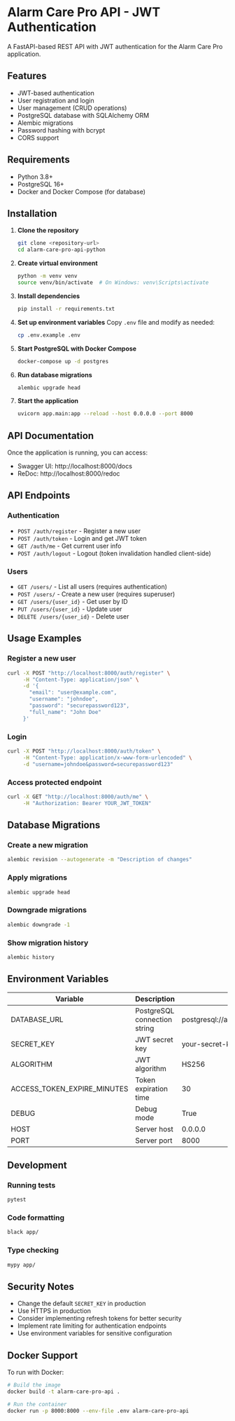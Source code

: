 # Alarm Care Pro API - JWT Authentication

A FastAPI-based REST API with JWT authentication for the Alarm Care Pro application.

## Features

- JWT-based authentication
- User registration and login
- User management (CRUD operations)
- PostgreSQL database with SQLAlchemy ORM
- Alembic migrations
- Password hashing with bcrypt
- CORS support

## Requirements

- Python 3.8+
- PostgreSQL 16+
- Docker and Docker Compose (for database)

## Installation

1. **Clone the repository**

   ```bash
   git clone <repository-url>
   cd alarm-care-pro-api-python
   ```

2. **Create virtual environment**

   ```bash
   python -m venv venv
   source venv/bin/activate  # On Windows: venv\Scripts\activate
   ```

3. **Install dependencies**

   ```bash
   pip install -r requirements.txt
   ```

4. **Set up environment variables**
   Copy `.env` file and modify as needed:

   ```bash
   cp .env.example .env
   ```

5. **Start PostgreSQL with Docker Compose**

   ```bash
   docker-compose up -d postgres
   ```

6. **Run database migrations**

   ```bash
   alembic upgrade head
   ```

7. **Start the application**
   ```bash
   uvicorn app.main:app --reload --host 0.0.0.0 --port 8000
   ```

## API Documentation

Once the application is running, you can access:

- Swagger UI: http://localhost:8000/docs
- ReDoc: http://localhost:8000/redoc

## API Endpoints

### Authentication

- `POST /auth/register` - Register a new user
- `POST /auth/token` - Login and get JWT token
- `GET /auth/me` - Get current user info
- `POST /auth/logout` - Logout (token invalidation handled client-side)

### Users

- `GET /users/` - List all users (requires authentication)
- `POST /users/` - Create a new user (requires superuser)
- `GET /users/{user_id}` - Get user by ID
- `PUT /users/{user_id}` - Update user
- `DELETE /users/{user_id}` - Delete user

## Usage Examples

### Register a new user

```bash
curl -X POST "http://localhost:8000/auth/register" \
     -H "Content-Type: application/json" \
     -d '{
       "email": "user@example.com",
       "username": "johndoe",
       "password": "securepassword123",
       "full_name": "John Doe"
     }'
```

### Login

```bash
curl -X POST "http://localhost:8000/auth/token" \
     -H "Content-Type: application/x-www-form-urlencoded" \
     -d "username=johndoe&password=securepassword123"
```

### Access protected endpoint

```bash
curl -X GET "http://localhost:8000/auth/me" \
     -H "Authorization: Bearer YOUR_JWT_TOKEN"
```

## Database Migrations

### Create a new migration

```bash
alembic revision --autogenerate -m "Description of changes"
```

### Apply migrations

```bash
alembic upgrade head
```

### Downgrade migrations

```bash
alembic downgrade -1
```

### Show migration history

```bash
alembic history
```

## Environment Variables

| Variable                    | Description                  | Default                                           |
| --------------------------- | ---------------------------- | ------------------------------------------------- |
| DATABASE_URL                | PostgreSQL connection string | postgresql://admin:admin@localhost:5432/alarm_app |
| SECRET_KEY                  | JWT secret key               | your-secret-key-change-this-in-production         |
| ALGORITHM                   | JWT algorithm                | HS256                                             |
| ACCESS_TOKEN_EXPIRE_MINUTES | Token expiration time        | 30                                                |
| DEBUG                       | Debug mode                   | True                                              |
| HOST                        | Server host                  | 0.0.0.0                                           |
| PORT                        | Server port                  | 8000                                              |

## Development

### Running tests

```bash
pytest
```

### Code formatting

```bash
black app/
```

### Type checking

```bash
mypy app/
```

## Security Notes

- Change the default `SECRET_KEY` in production
- Use HTTPS in production
- Consider implementing refresh tokens for better security
- Implement rate limiting for authentication endpoints
- Use environment variables for sensitive configuration

## Docker Support

To run with Docker:

```bash
# Build the image
docker build -t alarm-care-pro-api .

# Run the container
docker run -p 8000:8000 --env-file .env alarm-care-pro-api
```
